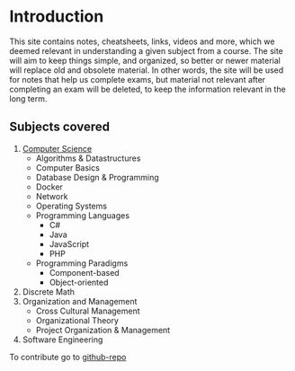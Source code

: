 # Introduction

This site contains notes, cheatsheets, links, videos and more, which we deemed relevant in understanding a given subject from a course. The site will aim to keep things simple, and organized, so better or newer material will replace old and obsolete material. In other words, the site will be used for notes that help us complete exams, but material not relevant after completing an exam will be deleted, to keep the information relevant in the long term.

## Subjects covered

1. [Computer Science](Computer%20Science/index)
    - Algorithms & Datastructures
    - Computer Basics
    - Database Design & Programming
    - Docker
    - Network
    - Operating Systems
    - Programming Languages
      - C#
      - Java
      - JavaScript
      - PHP
    - Programming Paradigms
      - Component-based
      - Object-oriented
2. Discrete Math
3. Organization and Management
    - Cross Cultural Management
    - Organizational Theory
    - Project Organization & Management
4. Software Engineering

To contribute go to [github-repo](https://github.com/The-Bachelor-Brothers/software-engineering-notes)
